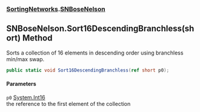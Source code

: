 ### [SortingNetworks](SortingNetworks.md 'SortingNetworks').[SNBoseNelson](SortingNetworks_SNBoseNelson.md 'SortingNetworks.SNBoseNelson')
## SNBoseNelson.Sort16DescendingBranchless(short) Method
Sorts a collection of 16 elements in descending order using branchless min/max swap.  
```csharp
public static void Sort16DescendingBranchless(ref short p0);
```
#### Parameters
<a name='SortingNetworks_SNBoseNelson_Sort16DescendingBranchless(short)_p0'></a>
`p0` [System.Int16](https://docs.microsoft.com/en-us/dotnet/api/System.Int16 'System.Int16')  
the reference to the first element of the collection
  
